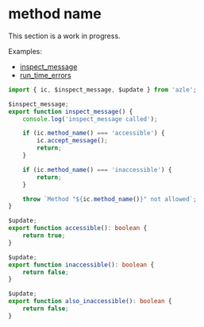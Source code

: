 # method name

This section is a work in progress.

Examples:

-   [inspect_message](https://github.com/demergent-labs/azle/tree/main/examples/inspect_message)
-   [run_time_errors](https://github.com/demergent-labs/azle/tree/main/examples/run_time_errors)

```typescript
import { ic, $inspect_message, $update } from 'azle';

$inspect_message;
export function inspect_message() {
    console.log('inspect_message called');

    if (ic.method_name() === 'accessible') {
        ic.accept_message();
        return;
    }

    if (ic.method_name() === 'inaccessible') {
        return;
    }

    throw `Method "${ic.method_name()}" not allowed`;
}

$update;
export function accessible(): boolean {
    return true;
}

$update;
export function inaccessible(): boolean {
    return false;
}

$update;
export function also_inaccessible(): boolean {
    return false;
}
```
